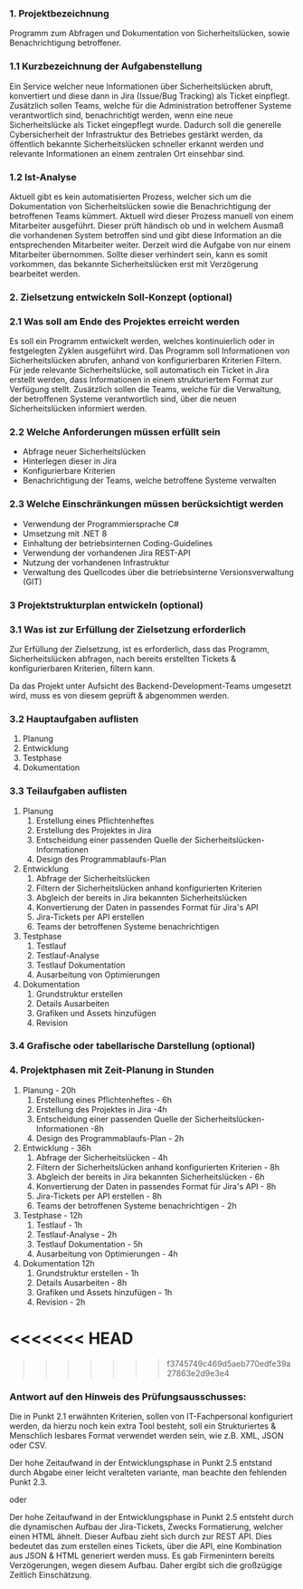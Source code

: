 ### 1. Projektbezeichnung
Programm zum Abfragen und Dokumentation von Sicherheitslücken, sowie Benachrichtigung betroffener. 
### 1.1 Kurzbezeichnung der Aufgabenstellung
Ein Service welcher neue Informationen über Sicherheitslücken abruft, konvertiert und diese dann in Jira (Issue/Bug Tracking) als Ticket einpflegt.
Zusätzlich sollen Teams, welche für die Administration betroffener Systeme verantwortlich sind, benachrichtigt werden, wenn eine neue Sicherheitslücke als Ticket eingepflegt wurde.
Dadurch soll die generelle Cybersicherheit der Infrastruktur des Betriebes gestärkt werden, da öffentlich bekannte Sicherheitslücken schneller erkannt werden und relevante Informationen an einem zentralen Ort einsehbar sind.
### 1.2 Ist-Analyse
Aktuell gibt es kein automatisierten Prozess, welcher sich um die Dokumentation von Sicherheitslücken sowie die Benachrichtigung der betroffenen Teams kümmert. Aktuell wird dieser Prozess manuell von einem Mitarbeiter ausgeführt. Dieser prüft händisch ob und in welchem Ausmaß die vorhandenen System betroffen sind und gibt diese Information an die entsprechenden Mitarbeiter weiter. Derzeit wird die Aufgabe von nur einem Mitarbeiter übernommen. Sollte dieser verhindert sein, kann es somit vorkommen, das bekannte Sicherheitslücken erst mit Verzögerung bearbeitet werden.
### 2. Zielsetzung entwickeln Soll-Konzept (optional)
### 2.1 Was soll am Ende des Projektes erreicht werden
Es soll ein Programm entwickelt werden, welches kontinuierlich oder in festgelegten Zyklen ausgeführt wird. Das Programm soll Informationen von Sicherheitslücken abrufen, anhand von konfigurierbaren Kriterien Filtern. Für jede relevante Sicherheitslücke, soll automatisch ein Ticket in Jira erstellt werden, dass Informationen in einem strukturiertem Format zur Verfügung stellt. Zusätzlich sollen die Teams, welche für die Verwaltung, der betroffenen Systeme verantwortlich sind, über die neuen Sicherheitslücken informiert werden. 

### 2.2 Welche Anforderungen müssen erfüllt sein
- Abfrage neuer Sicherheitslücken
- Hinterlegen dieser in Jira
- Konfigurierbare Kriterien
- Benachrichtigung der Teams, welche betroffene Systeme verwalten

### 2.3 Welche Einschränkungen müssen berücksichtigt werden
- Verwendung der Programmiersprache C#
- Umsetzung mit .NET 8
- Einhaltung der betriebsinternen Coding-Guidelines
- Verwendung der vorhandenen Jira REST-API
- Nutzung der vorhandenen Infrastruktur
- Verwaltung des Quellcodes über die betriebsinterne Versionsverwaltung (GIT)
### 3 Projektstrukturplan entwickeln (optional)
### 3.1 Was ist zur Erfüllung der Zielsetzung erforderlich
Zur Erfüllung der Zielsetzung, ist es erforderlich, dass das Programm, Sicherheitslücken abfragen, nach bereits erstellten Tickets & konfigurierbaren Kriterien, filtern kann.

Da das Projekt unter Aufsicht des Backend-Development-Teams umgesetzt wird, muss es von diesem geprüft & abgenommen werden.
### 3.2 Hauptaufgaben auflisten
1. Planung
2. Entwicklung
3. Testphase
4. Dokumentation
### 3.3 Teilaufgaben auflisten
1. Planung
	1. Erstellung eines Pflichtenheftes
	2. Erstellung des Projektes in Jira
	3. Entscheidung einer passenden Quelle der Sicherheitslücken-Informationen
	4. Design des Programmablaufs-Plan
2. Entwicklung
	1. Abfrage der Sicherheitslücken
	2. Filtern der Sicherheitslücken anhand konfigurierten Kriterien
	3. Abgleich der bereits in Jira bekannten Sicherheitslücken
	4. Konvertierung der Daten in passendes Format für Jira's API
	5. Jira-Tickets per API erstellen
	6. Teams der betroffenen Systeme benachrichtigen
3. Testphase
	1. Testlauf
	2. Testlauf-Analyse
	3. Testlauf Dokumentation
	4. Ausarbeitung von Optimierungen
4. Dokumentation
	1. Grundstruktur erstellen
	2. Details Ausarbeiten
	3. Grafiken und Assets hinzufügen
	4. Revision
### 3.4 Grafische oder tabellarische Darstellung (optional)
### 4. Projektphasen mit Zeit-Planung in Stunden
1. Planung - 20h
	1. Erstellung eines Pflichtenheftes - 6h
	2. Erstellung des Projektes in Jira -4h
	3. Entscheidung einer passenden Quelle der Sicherheitslücken-Informationen -8h
	4. Design des Programmablaufs-Plan - 2h
2. Entwicklung - 36h
	1. Abfrage der Sicherheitslücken - 4h
	2. Filtern der Sicherheitslücken anhand konfigurierten Kriterien - 8h
	3. Abgleich der bereits in Jira bekannten Sicherheitslücken - 6h
	4. Konvertierung der Daten in passendes Format für Jira's API - 8h
	5. Jira-Tickets per API erstellen - 8h
	6. Teams der betroffenen Systeme benachrichtigen - 2h
3. Testphase - 12h
	1. Testlauf - 1h
	2. Testlauf-Analyse - 2h
	3. Testlauf Dokumentation - 5h
	4. Ausarbeitung von Optimierungen - 4h
4. Dokumentation 12h
	1. Grundstruktur erstellen - 1h
	2. Details Ausarbeiten - 8h
	3. Grafiken und Assets hinzufügen - 1h
	4. Revision - 2h

<<<<<<< HEAD
=======

>>>>>>> f3745749c469d5aeb770edfe39a27863e2d9e3e4
### Antwort auf den Hinweis des Prüfungsausschusses:
Die in Punkt 2.1 erwähnten Kriterien, sollen von IT-Fachpersonal konfiguriert werden, da hierzu noch kein extra Tool besteht, soll ein Strukturiertes & Menschlich lesbares Format verwendet werden sein, wie z.B. XML, JSON oder CSV.

Der hohe Zeitaufwand in der Entwicklungsphase in Punkt 2.5 entstand durch Abgabe einer leicht veralteten variante, man beachte den fehlenden Punkt 2.3.

oder

Der hohe Zeitaufwand in der Entwicklungsphase in Punkt 2.5 entsteht durch die dynamischen Aufbau der Jira-Tickets, Zwecks Formatierung, welcher einen HTML ähnelt. Dieser Aufbau zieht sich durch zur REST API. Dies bedeutet das zum erstellen eines Tickets, über die API, eine Kombination aus JSON & HTML generiert werden muss. Es gab Firmenintern bereits Verzögerungen, wegen diesem Aufbau. Daher ergibt sich die großzügige Zeitlich Einschätzung.